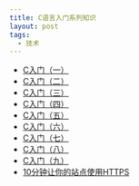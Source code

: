 ```yaml
---
title: C语言入门系列知识
layout: post
tags:
  - 技术
---
```


- <a href='http://fromwiz.com/share/s/09FnQG0uDkMA2tyWxz1kLdUr3s3aC-1cbkR_2e3x_j2FZHxr' target='_blank'>C入门（一）</a>
- <a href='http://fromwiz.com/share/s/09FnQG0uDkMA2tyWxz1kLdUr17lZMz1sSAIn2qMQiG0nYFuq' target='_blank'>C入门（二）</a>
- <a href='http://fromwiz.com/share/s/09FnQG0uDkMA2tyWxz1kLdUr2EJb1z0JHQOd2rDApQ1ENyqs' target='_blank'>C入门（三）</a>
- <a href='http://fromwiz.com/share/s/09FnQG0uDkMA2tyWxz1kLdUr382MMR2rZkS122DIzv36B5A2' target='_blank'>C入门（四）</a>
- <a href='http://fromwiz.com/share/s/09FnQG0uDkMA2tyWxz1kLdUr0QKJ_53MrQhY2qvLDp08FnCo' target='_blank'>C入门（五）</a>
- <a href='http://fromwiz.com/share/s/09FnQG0uDkMA2tyWxz1kLdUr3QyXhn0DzQUU2oWmNn0cIfCZ' target='_blank'>C入门（六）</a>
- <a href='http://fromwiz.com/share/s/09FnQG0uDkMA2tyWxz1kLdUr37Kz0B0tU4i52IX8B61DCEtm' target='_blank'>C入门（七）</a>
- <a href='http://fromwiz.com/share/s/09FnQG0uDkMA2tyWxz1kLdUr0V4NbS0FhQUB2Si2hR3eWzJf' target='_blank'>C入门（八）</a>
- <a href='http://fromwiz.com/share/s/09FnQG0uDkMA2tyWxz1kLdUr0X2G3539UAyU2gtZLC1BhkVu' target='_blank'>C入门（九）</a>
- <a href='http://fromwiz.com/share/s/09FnQG0uDkMA2tyWxz1kLdUr1GImlb0djkgM2lOsxe0qsyDa' target='_blank'>10分钟让你的站点使用HTTPS</a>